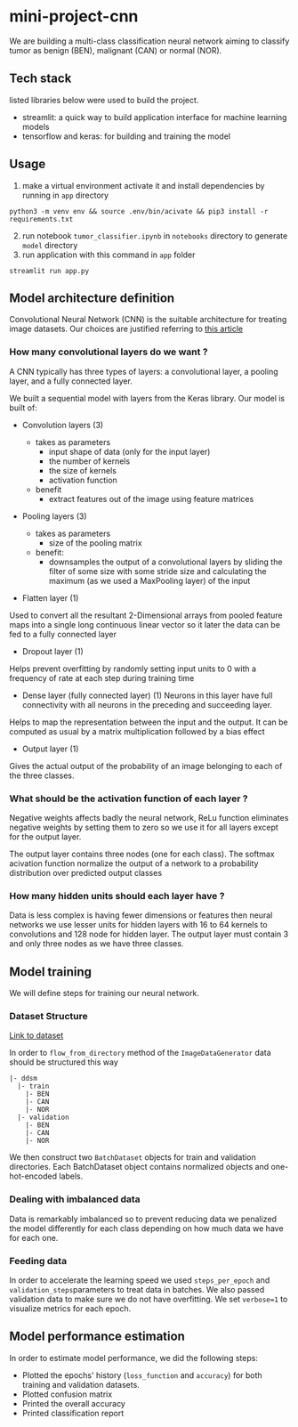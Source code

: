 # mini-project-cnn
We are building a multi-class classification neural network aiming to classify tumor as benign (BEN), malignant (CAN) or normal (NOR).
## Tech stack
listed libraries below were used to build the project.
* streamlit: a quick way to build application interface for machine learning models
* tensorflow and keras: for building and training the model
## Usage
1. make a virtual environment activate it and install dependencies by running in `app` directory
```
python3 -m venv env && source .env/bin/acivate && pip3 install -r requirements.txt
```
2. run notebook `tumor_classifier.ipynb` in `notebooks` directory to generate `model` directory
3. run application with this command in `app` folder
```
streamlit run app.py
```
## Model architecture definition
 Convolutional Neural Network (CNN) is the suitable architecture for treating image datasets. Our choices are justified referring to [this article](https://towardsdatascience.com/convolutional-neural-networks-explained-9cc5188c4939) 
 ### How many convolutional layers do we want ?
 A CNN typically has three types of layers: a convolutional layer, a pooling layer, and a fully connected layer.
 
 We built a sequential model with layers from the Keras library. Our model is built of:
 * Convolution layers (3)
    * takes as parameters
      * input shape of data (only for the input layer)  
      * the number of kernels
      * the size of kernels
      * activation function
    * benefit
      * extract features out of the image using feature matrices
          
 * Pooling layers (3)
    * takes as parameters
      * size of the pooling matrix 
    * benefit:
      * downsamples the output of a convolutional layers by sliding the filter of some size with some stride size and calculating the maximum (as we used a MaxPooling layer) of the input 
 * Flatten layer (1)

Used to convert all the resultant 2-Dimensional arrays from pooled feature maps into a single long continuous linear vector so it later the data can be fed to a fully connected layer
 * Dropout layer (1)

Helps prevent overfitting by randomly setting input units to 0 with a frequency of rate at each step during training time
 * Dense layer (fully connected layer) (1)
Neurons in this layer have full connectivity with all neurons in the preceding and succeeding layer.

Helps to map the representation between the input and the output. It can be computed as usual by a matrix multiplication followed by a bias effect

 * Output layer (1)

Gives the actual output of the probability of an image belonging to each of the three classes.
 ### What should be the activation function of each layer ?
 Negative weights affects badly the neural network, ReLu function eliminates negative weights by setting them to zero so we use it for all layers except for the output layer.
 
 The output layer contains three nodes (one for each class). The softmax acivation function normalize the output of a network to a probability distribution over predicted output classes
 ### How many hidden units should each layer have ?
Data is less complex is having fewer dimensions or features then neural networks we use lesser units for hidden layers with 16 to 64 kernels to convolutions and 128 node for hidden layer. The output layer must contain 3 and only three nodes as we have three classes.

## Model training
We will define steps for training our neural network.
### Dataset Structure
[Link to dataset](https://drive.google.com/file/d/10bJ75CJnSQSgya0HXKP3difeiKChxfYi/view)

In order to `flow_from_directory` method of the `ImageDataGenerator` data should be structured this way
```
|- ddsm
  |- train
    |- BEN
    |- CAN
    |- NOR
  |- validation
    |- BEN
    |- CAN
    |- NOR
 ```  
 We then construct two `BatchDataset` objects for train and validation directories. Each BatchDataset object contains normalized objects and one-hot-encoded labels.
 ### Dealing with imbalanced data
 Data is remarkably imbalanced so to prevent reducing data we penalized the model differently for each class depending on how much data we have for each one.
 ### Feeding data
 In order to accelerate the learning speed we used `steps_per_epoch` and `validation_steps`parameters to treat data in batches. We also passed validation data to make sure we do not have overfitting. We set `verbose=1` to visualize metrics for each epoch.
 
 ## Model performance estimation
 
 In order to estimate model performance, we did the following steps:
  * Plotted the epochs' history (`loss_function` and `accuracy`) for both training and validation datasets.
  * Plotted confusion matrix
  * Printed the overall accuracy
  * Printed classification report
